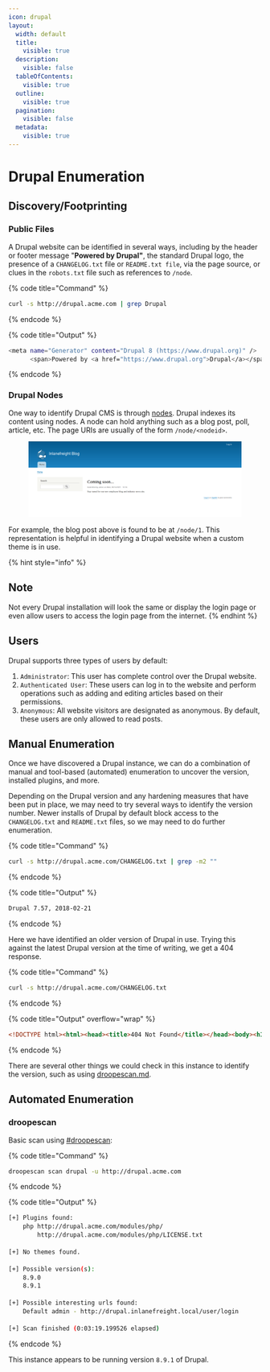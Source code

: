 ```yaml
---
icon: drupal
layout:
  width: default
  title:
    visible: true
  description:
    visible: false
  tableOfContents:
    visible: true
  outline:
    visible: true
  pagination:
    visible: false
  metadata:
    visible: true
---
```


# Drupal Enumeration

## Discovery/Footprinting

### Public Files

A Drupal website can be identified in several ways, including by the header or footer message "**Powered by Drupal"**, the standard Drupal logo, the presence of a `CHANGELOG.txt` file or `README.txt file`, via the page source, or clues in the `robots.txt` file such as references to `/node`.

{% code title="Command" %}
```bash
curl -s http://drupal.acme.com | grep Drupal
```
{% endcode %}

{% code title="Output" %}
```bash
<meta name="Generator" content="Drupal 8 (https://www.drupal.org)" />
      <span>Powered by <a href="https://www.drupal.org">Drupal</a></span>
```
{% endcode %}

### Drupal Nodes

One way to identify Drupal CMS is through [nodes](https://www.drupal.org/docs/8/core/modules/node/about-nodes). Drupal indexes its content using nodes. A node can hold anything such as a blog post, poll, article, etc. The page URIs are usually of the form `/node/<nodeid>`.

<figure><img src="../../../.gitbook/assets/image (1).png" alt=""><figcaption></figcaption></figure>

For example, the blog post above is found to be at `/node/1`. This representation is helpful in identifying a Drupal website when a custom theme is in use.

{% hint style="info" %}
## Note

Not every Drupal installation will look the same or display the login page or even allow users to access the login page from the internet.
{% endhint %}

## Users

Drupal supports three types of users by default:

1. `Administrator`: This user has complete control over the Drupal website.
2. `Authenticated User`: These users can log in to the website and perform operations such as adding and editing articles based on their permissions.
3. `Anonymous`: All website visitors are designated as anonymous. By default, these users are only allowed to read posts.

## Manual Enumeration

Once we have discovered a Drupal instance, we can do a combination of manual and tool-based (automated) enumeration to uncover the version, installed plugins, and more.

Depending on the Drupal version and any hardening measures that have been put in place, we may need to try several ways to identify the version number. Newer installs of Drupal by default block access to the `CHANGELOG.txt` and `README.txt` files, so we may need to do further enumeration.

{% code title="Command" %}
```bash
curl -s http://drupal.acme.com/CHANGELOG.txt | grep -m2 ""
```
{% endcode %}

{% code title="Output" %}
```bash
Drupal 7.57, 2018-02-21
```
{% endcode %}

Here we have identified an older version of Drupal in use. Trying this against the latest Drupal version at the time of writing, we get a 404 response.

{% code title="Command" %}
```bash
curl -s http://drupal.acme.com/CHANGELOG.txt
```
{% endcode %}

{% code title="Output" overflow="wrap" %}
```html
<!DOCTYPE html><html><head><title>404 Not Found</title></head><body><h1>Not Found</h1><p>The requested URL "http://drupal.inlanefreight.local/CHANGELOG.txt" was not found on this server.</p></body></html>
```
{% endcode %}

There are several other things we could check in this instance to identify the version, such as using [droopescan.md](../../../toolbox/tooling/web-application-analysis/droopescan.md "mention").

## Automated Enumeration

### droopescan

Basic scan using [#droopescan](drupal-enumeration.md#droopescan "mention"):

{% code title="Command" %}
```bash
droopescan scan drupal -u http://drupal.acme.com
```
{% endcode %}

{% code title="Output" %}
```bash
[+] Plugins found:                                                              
    php http://drupal.acme.com/modules/php/
        http://drupal.acme.com/modules/php/LICENSE.txt

[+] No themes found.

[+] Possible version(s):
    8.9.0
    8.9.1

[+] Possible interesting urls found:
    Default admin - http://drupal.inlanefreight.local/user/login

[+] Scan finished (0:03:19.199526 elapsed)
```
{% endcode %}

This instance appears to be running version `8.9.1` of Drupal.
